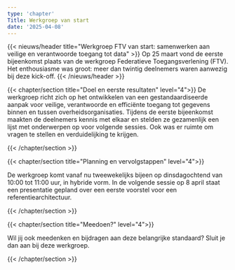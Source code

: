 ```yaml
---
type: 'chapter'
Title: Werkgroep van start
date: '2025-04-08'
---
```


{{< nieuws/header title="Werkgroep FTV van start: samenwerken aan veilige en verantwoorde toegang tot data" >}}
Op 25 maart vond de eerste bijeenkomst plaats van de werkgroep Federatieve Toegangsverlening (FTV). Het enthousiasme was groot: meer dan twintig deelnemers waren aanwezig bij deze kick-off.
{{< /nieuws/header >}}

{{< chapter/section title="Doel en eerste resultaten" level="4">}}
De werkgroep richt zich op het ontwikkelen van een gestandaardiseerde aanpak voor veilige, verantwoorde en efficiënte toegang tot gegevens binnen en tussen overheidsorganisaties. Tijdens de eerste bijeenkomst maakten de deelnemers kennis met elkaar en stelden ze gezamenlijk een lijst met onderwerpen op voor volgende sessies. Ook was er ruimte om vragen te stellen en verduidelijking te krijgen.

{{< /chapter/section >}}

{{< chapter/section title="Planning en vervolgstappen" level="4">}}

De werkgroep komt vanaf nu tweewekelijks bijeen op dinsdagochtend van 10:00 tot 11:00 uur, in hybride vorm. In de volgende sessie op 8 april staat een presentatie gepland over een eerste voorstel voor een referentiearchitectuur.

{{< /chapter/section >}}

{{< chapter/section title="Meedoen?" level="4">}}

Wil jij ook meedenken en bijdragen aan deze belangrijke standaard? Sluit je dan aan bij deze werkgroep. 

{{< /chapter/section >}}